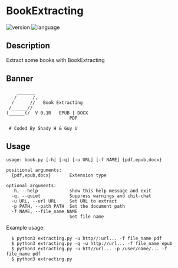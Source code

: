 # BookExtracting

![version](https://img.shields.io/badge/version-0.1-yellow.svg)
![language](https://img.shields.io/badge/language-python3%2B-green.svg)

## Description
Extract some books with BookExtracting
## Banner

        _______
       /      /,    
      /      //   Book Extracting
     /______//          
    (______(/  V 0.1R   EPUB | DOCX
                            PDF
     
     # Coded By Shady H & Guy U
   
## Usage
    usage: book.py [-h] [-q] [-u URL] [-f NAME] {pdf,epub,docx}
        
    positional arguments:
      {pdf,epub,docx}       Extension type
            
    optional arguments:
      -h, --help            show this help message and exit
      -q, --quiet           Suppress warnings and chit-chat
      -u URL, --url URL     Set URL to extract
      -p PATH, --path PATH  Set the document path
      -f NAME, --file_name NAME
                            Set file name
 Example usage:
 
      $ python3 extracting.py -u http//:url... -f file_name pdf
      $ python3 extracting.py -q -u http://url... -f file_name epub
      $ python3 extracting.py -u htt//url... -p /user/name/... -f file_name pdf
      $ python3 extracting.py 
